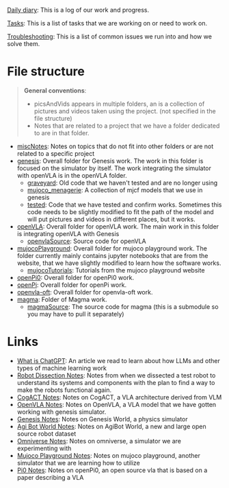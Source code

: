 [Daily diary](dailyDiary.md): This is a log of our work and progress.

[Tasks](tasks.md): This is a list of tasks that we are working on or need to work on.

[Troubleshooting](troubleshooting.md): This is a list of common issues we run into and how we solve them.


# File structure
> **General conventions**:
> - picsAndVids appears in multiple folders, an is a collection of pictures and videos taken using the project. (not specified in the file structure)
> - Notes that are related to a project that we have a folder dedicated to are in that folder.
* [miscNotes](miscNotes): Notes on topics that do not fit into other folders or are not related to a specific project
* [genesis](genesis): Overall folder for Genesis work. The work in this folder is focused on the simulator by itself. The work integrating the simulator with openVLA is in the openVLA folder.
    * [graveyard](genesis/graveyard): Old code that we haven't tested and are no longer using
    * [mujoco_menagerie](genesis/mujoco_menagerie): A collection of mjcf models that we use in genesis
    * [tested](genesis/tested): Code that we have tested and confirm works. Sometimes this code needs to be slightly modified to fit the path of the model and will put pictures and videos in different places, but it works.
* [openVLA](openVLA): Overall folder for openVLA work. The main work in this folder is integrating openVLA with Genesis
    * [openvlaSource](openVLA/openvlaSource): Source code for openVLA
* [mujocoPlayground](mujocoPlayground): Overall folder for mujoco playground work. The folder currently mainly contains jupyter notebooks that are from the website, that we have slightly modified to learn how the software works.
    * [mujocoTutorials](mujocoPlayground/mujocoTutorials): Tutorials from the mujoco playground website
* [openPi0](openPi0): Overall folder for openPi0 work.
* [openPi](openPi): Overall folder for openPi work.
* [openvla-oft](openvlaOFT/openvla-oft): Overall folder for openvla-oft work.
* [magma](magma): Folder of Magma work.
    * [magmaSource](magma/magmaSource): The source code for magma (this is a submodule so you may have to pull it separately)




# Links
* [What is ChatGPT](https://writings.stephenwolfram.com/2023/02/what-is-chatgpt-doing-and-why-does-it-work/): An article we read to learn about how LLMs and other types of machine learning work
* [Robot Dissection Notes](miscNotes/robotDissectionNotes.md): Notes from when we dissected a test robot to understand its systems and components with the plan to find a way to make the robots functional again.
* [CogACT Notes](miscNotes/CogACTnotes.md): Notes on CogACT, a VLA architecture derived from VLM
* [OpenVLA Notes](openVLA/OpenVLAnotes.md): Notes on OpenVLA, a VLA model that we have gotten working with genesis simulator.
* [Genesis Notes](genesis/genesisNotes.md): Notes on Genesis World, a physics simulator
* [Agi Bot World Notes](miscNotes/AgiBotWorldNotes.md): Notes on AgiBot World, a new and large open source robot dataset
* [Omniverse Notes](miscNotes/omniverseNotes.md): Notes on omniverse, a simulator we are experimenting with
* [Mujoco Playground Notes](mujocoPlayground/mujocoPlaygroundNotes.md): Notes on mujoco playground, another simulator that we are learning how to utilize
* [Pi0 Notes](openPi0/pi0Notes.md): Notes on openPi0, an open source vla that is based on a paper describing a VLA

